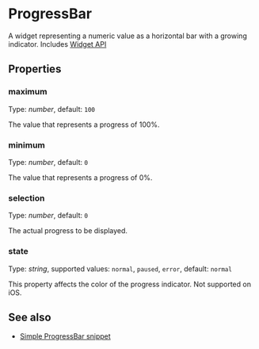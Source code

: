 ---
---
# ProgressBar
A widget representing a numeric value as a horizontal bar with a growing indicator.
Includes [Widget API](Widget.md)

## Properties
### maximum
Type: *number*, default: `100`

The value that represents a progress of 100%.
### minimum
Type: *number*, default: `0`

The value that represents a progress of 0%.
### selection
Type: *number*, default: `0`

The actual progress to be displayed.
### state
Type: *string*, supported values: `normal`, `paused`, `error`, default: `normal`

This property affects the color of the progress indicator. Not supported on iOS.

## See also
- [Simple ProgressBar snippet](https://github.com/eclipsesource/tabris-js/blob/master/snippets/progressbar/progressbar.js)
